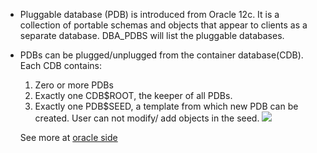 * Pluggable database (PDB) is introduced from Oracle 12c. It is a collection of portable schemas and objects 
  that appear to clients as a separate database. DBA_PDBS will list the pluggable databases.

* PDBs can be plugged/unplugged from the container database(CDB). Each CDB contains:
    1. Zero or more PDBs
    2. Exactly one CDB$ROOT, the keeper of all PDBs.
    3. Exactly one PDB$SEED, a template from which new PDB can be created. User can not modify/ add objects in the seed.
       ![](http://logicalread.com/wp-content/uploads/2014/11/fig1-15.jpg)

  See more at [oracle side](https://docs.oracle.com/database/121/CNCPT/cdbovrvw.htm#CNCPT89235)
